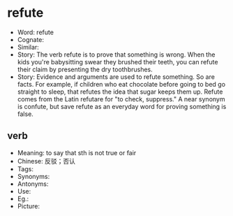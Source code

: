 # refute

- Word: refute
- Cognate: 
- Similar: 
- Story: The verb refute is to prove that something is wrong. When the kids you're babysitting swear they brushed their teeth, you can refute their claim by presenting the dry toothbrushes.
- Story: Evidence and arguments are used to refute something. So are facts. For example, if children who eat chocolate before going to bed go straight to sleep, that refutes the idea that sugar keeps them up. Refute comes from the Latin refutare for "to check, suppress." A near synonym is confute, but save refute as an everyday word for proving something is false.

## verb

- Meaning: to say that sth is not true or fair
- Chinese: 反驳；否认
- Tags: 
- Synonyms: 
- Antonyms: 
- Use: 
- Eg.: 
- Picture: 

